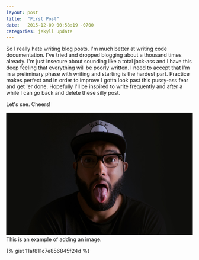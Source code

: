 ```yaml
---
layout: post
title:  "First Post"
date:   2015-12-09 00:58:19 -0700
categories: jekyll update
---
```

So I really hate writing blog posts. I'm much better at writing code documentation. I've tried and dropped blogging about a thousand times already. I'm just insecure about sounding like a total jack-ass and I have this deep feeling that everything will be poorly written. I need to accept that I'm in a preliminary phase with writing and starting is the hardest part. Practice makes perfect and in order to improve I gotta look past this pussy-ass fear and get 'er done. Hopefully I'll be inspired to write frequently and after a while I can go back and delete these silly post. 

Let's see. Cheers!

![A picture of my stoopid face](/assets/images/P1000151_JT.jpg)
This is an example of adding an image.

{% gist 11af811c7e856845f24d %}